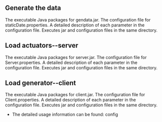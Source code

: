 ## Generate the data

The executable Java packages for gendata.jar. The configuration file for 
staticDate.properties. A detailed description of each parameter in the 
configuration file. Executes jar and configuration files in the same directory.

## Load actuators--server

The executable Java packages for server.jar. The configuration file for 
Server.properties. A detailed description of each parameter in the 
configuration file. Executes jar and configuration files in the same directory.

## Load generator--client

The executable Java packages for client.jar. The configuration file for 
Client.properties. A detailed description of each parameter in the 
configuration file. Executes jar and configuration files in the same directory.

+ The detailed usage information can be found: config
